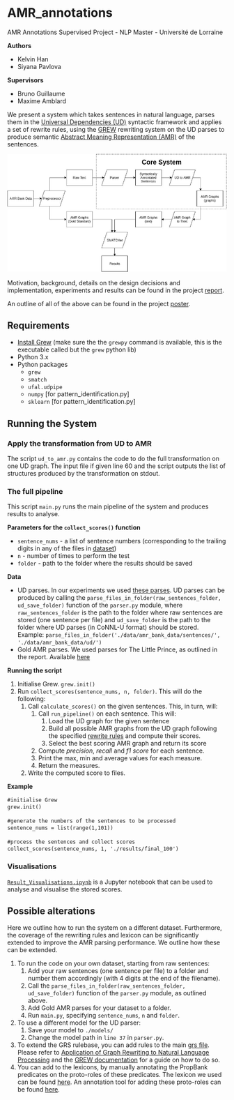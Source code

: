 # AMR_annotations
AMR Annotations Supervised Project - NLP Master - Université de Lorraine

__Authors__

* Kelvin Han
* Siyana Pavlova

__Supervisors__

* Bruno Guillaume
* Maxime Amblard

We present a system which takes sentences in natural language, parses them in the [Universal Dependencies (UD)](https://universaldependencies.org/) syntactic framework and applies a set of rewrite rules, using the [GREW](http://grew.fr/) rewriting system on the UD parses to produce semantic [Abstract Meaning Representation (AMR)](https://amr.isi.edu/) of the sentences.

![alt text](https://github.com/siyanapavlova/AMR_annotations/blob/master/images/system_architecture.jpg "System Architecture")

Motivation, background, details on the design decisions and implementation, experiments and results can be found in the project [report](http://institut-sciences-digitales.fr/wp-content/uploads/2019/07/Going_from_UD_towards_AMR.pdf).

An outline of all of the above can be found in the project [poster](http://institut-sciences-digitales.fr/wp-content/uploads/2019/07/PosterM1TAL1819Going_from_UD_to_AMR_Poster.pdf).

## Requirements

* [Install Grew](http://grew.fr/install/) (make sure the the `grewpy` command is available, this is the executable called but the `grew` python lib)
* Python 3.x
* Python packages
    * `grew`
    * `smatch`
    * `ufal.udpipe`
    * `numpy` [for pattern_identification.py]
    * `sklearn` [for pattern_identification.py]

## Running the System

### Apply the transformation from UD to AMR

The script `ud_to_amr.py` contains the code to do the full transformation on one UD graph.
The input file if given line 60 and the script outputs the list of structures produced by the transformation on stdout.

### The full pipeline
This script `main.py` runs the main pipeline of the system and produces results to analyse.

__Parameters for the `collect_scores()` function__

 * `sentence_nums` - a list of sentence numbers (corresponding to the trailing digits in any of the files in [dataset](https://github.com/siyanapavlova/AMR_annotations/tree/master/data/amr_bank_data/sentences))
 * `n` - number of times to perform the test
 * `folder` - path to the folder where the results should be saved

__Data__

 * UD parses. In our experiments we used [these parses](https://github.com/siyanapavlova/AMR_annotations/tree/master/data/amr_bank_data/ud). UD parses can be produced by calling the `parse_files_in_folder(raw_sentences_folder, ud_save_folder)` function of the `parser.py` module, where `raw_sentences_folder` is the path to the folder where raw sentences are stored (one sentence per file) and `ud_save_folder` is the path to the folder where UD parses (in CoNNL-U format) should be stored. Example:
 ```parse_files_in_folder('./data/amr_bank_data/sentences/', './data/amr_bank_data/ud/')```
 * Gold AMR parses. We used parses for The Little Prince, as outlined in the report. Available [here](https://github.com/siyanapavlova/AMR_annotations/tree/master/data/amr_bank_data/amrs)

__Running the script__

 1. Initialise Grew.
     `grew.init()`
 2. Run `collect_scores(sentence_nums, n, folder)`. This will do the following:
     1. Call `calculate_scores()` on the given sentences. This, in turn, will:
           1. Call `run_pipeline()` on each sentence. This will:
               1. Load the UD graph for the given sentence
               2. Build all possible AMR graphs from the UD graph following the specified [rewrite rules](https://github.com/siyanapavlova/AMR_annotations/tree/master/grs) and compute their scores.
               3. Select the best scoring AMR graph and return its score
           2. Compute _precision_, _recall_ and _f1 score_ for each sentence.
           3. Print the max, min and average values for each measure.
           4. Return the measures.
     2. Write the computed score to files.

__Example__

```
#initialise Grew
grew.init()

#generate the numbers of the sentences to be processed
sentence_nums = list(range(1,101))

#process the sentences and collect scores
collect_scores(sentence_nums, 1, './results/final_100')
```

### Visualisations

[`Result_Visualisations.ipynb`](https://github.com/siyanapavlova/AMR_annotations/blob/master/results/Result%20Visualisations.ipynb) is a Jupyter notebook that can be used to analyse and visualise the stored scores.

## Possible alterations

Here we outline how to run the system on a different dataset. Furthermore, the coverage of the rewriting rules and lexicon can be significantly extended to improve the AMR parsing performance. We outline how these can be extended.

1. To run the code on your own dataset, starting from raw sentences:
    1. Add your raw sentences (one sentence per file) to a folder and number them accordingly (with 4 digits at the end of the filename).
    2. Call the `parse_files_in_folder(raw_sentences_folder, ud_save_folder)` function of the `parser.py` module, as outlined above.
    3. Add Gold AMR parses for your dataset to a folder.
    4. Run `main.py`, specifying `sentence_nums`, `n` and `folder`.
2. To use a different model for the UD parser:
    1. Save your model to `./models/`
    2. Change the model path in `line 37` in `parser.py`.
3. To extend the GRS rulebase, you can add rules to the main [grs file](https://github.com/siyanapavlova/AMR_annotations/tree/master/grs). Please refer to [Application of Graph Rewriting to Natural Language Processing](https://www.wiley.com/en-fr/Application+of+Graph+Rewriting+to+Natural+Language+Processing-p-9781119522348) and the [GREW documentation](http://grew.fr/) for a guide on how to do so.
4. You can add to the lexicons, by manually annotating the PropBank predicates on the proto-roles of these predicates. The lexicon we used can be found [here](https://github.com/siyanapavlova/AMR_annotations/blob/master/grs/lexicons/subcat/test_lexicon.lp). An annotation tool for adding these proto-roles can be found [here](https://github.com/siyanapavlova/AMR_annotations/blob/master/create_lexicon.py).
